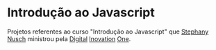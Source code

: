# Introdução ao Javascript

Projetos referentes ao curso "Introdução ao Javascript" que [Stephany](https://github.com/stebsnusch) [Nusch](https://github.com/stebsnusch) ministrou pela [Digital](https://www.dio.me/) [Inovation](https://www.dio.me/) [One](https://www.dio.me/).
